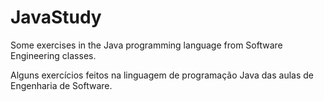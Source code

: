 # JavaStudy
Some exercises in the Java programming language from Software Engineering classes.

Alguns exercícios feitos na linguagem de programação Java das aulas de Engenharia de Software.
